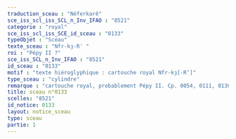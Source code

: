 ```yaml
---
traduction_sceau : "Néferkarê"
sce_iss_scl_iss_SCL_n_Inv_IFAO : "8521"
categorie : "royal"
sce_iss_scl_iss_SCE_id_sceau : "0133"
typeObjet : "Sceau"
texte_sceau : "Nfr-kȝ-Rʿ "
roi : "Pépy II ?"
sce_iss_SCL_n_Inv_IFAO : "8521"
id_sceau : "0133"
motif : "texte hiéroglyphique : cartouche royal Nfr-kȝ[-R‘]"
type_sceau : "cylindre"
remarque : "cartouche royal, probablement Pépy II. Cp. 0054, 0111, 0130."
title: sceau n°0133
scelles: "8521"
id_notice: 0133
layout: notice_sceau
type: sceau
partie: 1
---
```

